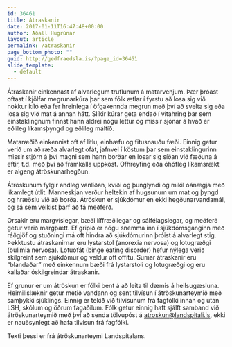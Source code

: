 ```yaml
---
id: 36461
title: Átraskanir
date: 2017-01-11T16:47:48+00:00
author: Aðall Hugrúnar
layout: article
permalink: /atraskanir
page_bottom_photo: ""
guid: http://gedfraedsla.is/?page_id=36461
slide_template:
  - default
---
```


Átraskanir einkennast af alvarlegum truflunum á matarvenjum. Þær þróast oftast í kjölfar megrunarkúra þar sem fólk ætlar í fyrstu að losa sig við nokkur kíló eða fer hreinlega í öfgakennda megrun með því að svelta sig eða losa sig við mat á annan hátt. Slíkir kúrar geta endað í vítahring þar sem einstaklingnum finnst hann aldrei nógu léttur og missir sjónar á hvað er eðlileg líkamsþyngd og eðlileg máltíð.

Mataræðið einkennist oft af litlu, einhæfu og fitusnauðu fæði. Einnig getur verið um að ræða alvarlegt ofát, jafnvel í köstum þar sem einstaklingurinn missir stjórn á því magni sem hann borðar en losar sig síðan við fæðuna á eftir, t.d. með því að framkalla uppköst. Ofhreyfing eða óhófleg líkamsrækt er algeng átröskunarhegðun.

Átröskunum fylgir andleg vanlíðan, kvíði og þunglyndi og mikil óánægja með líkamlegt útlit. Manneskjan verður heltekin af hugsunum um mat og þyngd og hræðslu við að borða. Átröskun er sjúkdómur en ekki hegðunarvandamál, og sá sem veikist þarf að fá meðferð.

Orsakir eru margvíslegar, bæði líffræðilegar og sálfélagslegar, og meðferð getur verið margþætt. Ef gripið er nógu snemma inn í sjúkdómsganginn með ráðgjöf og stuðningi má oft hindra að sjúkdómurinn þróist á alvarlegt stig. Þekktustu átraskanirnar eru lystarstol (anorexia nervosa) og lotugræðgi (bulimia nervosa). Lotuofát (binge eating disorder) hefur nýlega verið skilgreint sem sjúkdómur og veldur oft offitu. Sumar átraskanir eru “blandaðar” með einkennum bæði frá lystarstoli og lotugræðgi og eru kallaðar óskilgreindar átraskanir.

Ef grunur er um átröskun er fólki bent á að leita til dæmis á heilsugæsluna. Heimilislæknir getur metið vandann og sent tilvísun í átröskunarteymið með samþykki sjúklings. Einnig er tekið við tilvísunum frá fagfólki innan og utan LSH, skólum og öðrum fagaðilum. Fólk getur einnig haft sjálft samband við átröskunarteymið með því að senda tölvupóst á atroskun@landspitali.is, ekki er nauðsynlegt að hafa tilvísun frá fagfólki.

Texti þessi er frá átröskunarteymi Landspítalans.